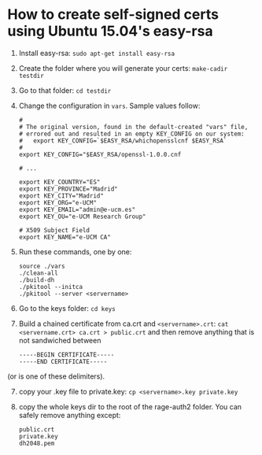 # How to create self-signed certs using Ubuntu 15.04's easy-rsa

1. Install easy-rsa: 
    `sudo apt-get install easy-rsa`

2. Create the folder where you will generate your certs:
    `make-cadir testdir`

3. Go to that folder:
    `cd testdir`

4. Change the configuration in `vars`. Sample values follow:

    ```
    # 
    # The original version, found in the default-created "vars" file,
    # errored out and resulted in an empty KEY_CONFIG on our system:
    #   export KEY_CONFIG=`$EASY_RSA/whichopensslcnf $EASY_RSA`
    #
    export KEY_CONFIG="$EASY_RSA/openssl-1.0.0.cnf

    # ...
    
    export KEY_COUNTRY="ES"
    export KEY_PROVINCE="Madrid"
    export KEY_CITY="Madrid"
    export KEY_ORG="e-UCM"
    export KEY_EMAIL="admin@e-ucm.es"
    export KEY_OU="e-UCM Research Group"

    # X509 Subject Field
    export KEY_NAME="e-UCM CA"
    ```

5. Run these commands, one by one:

    ```
    source ./vars
    ./clean-all
    ./build-dh   
    ./pkitool --initca
    ./pkitool --server <servername>
    ```

6. Go to the keys folder:
    `cd keys`

6. Build a chained certificate from ca.crt and `<servername>.crt`:
    `cat <servername.crt> ca.crt > public.crt`
  and then remove anything that is not sandwiched between 

    ```
    -----BEGIN CERTIFICATE-----
    -----END CERTIFICATE-----
    ```

  (or is one of these delimiters).
  
7. copy your .key file to private.key:
    `cp <servername>.key private.key`

8. copy the whole keys dir to the root of the rage-auth2 folder.
   You can safely remove anything except:

    ```
    public.crt
    private.key
    dh2048.pem
    ```
